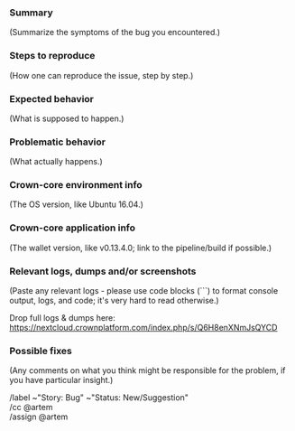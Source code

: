 ### Summary
(Summarize the symptoms of the bug you encountered.)

### Steps to reproduce
(How one can reproduce the issue, step by step.)

### Expected behavior
(What is supposed to happen.)

### Problematic behavior
(What actually happens.)

### Crown-core environment info
(The OS version, like Ubuntu 16.04.)

### Crown-core application info
(The wallet version, like v0.13.4.0; link to the pipeline/build if possible.)

### Relevant logs, dumps and/or screenshots
(Paste any relevant logs - please use code blocks (```) to format console output,
logs, and code; it's very hard to read otherwise.)

Drop full logs & dumps here: https://nextcloud.crownplatform.com/index.php/s/Q6H8enXNmJsQYCD

### Possible fixes
(Any comments on what you think might be responsible for the problem, if you have particular insight.)

/label ~"Story: Bug" ~"Status: New/Suggestion"  
/cc @artem  
/assign @artem
